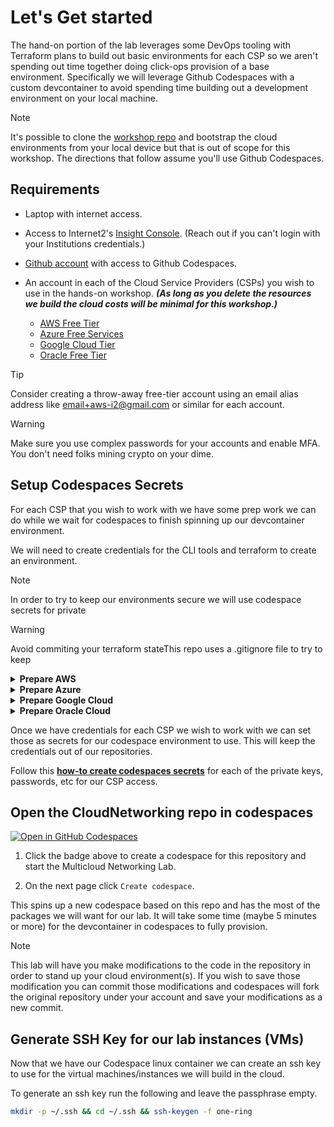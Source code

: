 # Let's Get started

The hand-on portion of the lab leverages some DevOps tooling with Terraform plans to build out basic environments for each CSP so we aren't spending out time together doing click-ops provision of a base environment. Specifically we will leverage Github Codespaces with a custom devcontainer to avoid spending time building out a development environment on your local machine.

> [!NOTE]
> It's possible to clone the [workshop repo](https://github.com/ipv6tech/CloudNetworking101) and bootstrap the cloud environments from your local device but that is out of scope for this workshop. The directions that follow assume you'll use Github Codespaces.

## Requirements

- Laptop with internet access.
- Access to Internet2's [Insight Console](https://console.internet2.edu/). (Reach out if you can't login with your Institutions credentials.)
- [Github account](https://github.com/) with access to Github Codespaces.
- An account in each of the Cloud Service Providers (CSPs) you wish to use in the hands-on workshop. **_(As long as you delete the resources we build the cloud costs will be minimal for this workshop.)_**

  - [AWS Free Tier](https://aws.amazon.com/free)
  - [Azure Free Services](https://azure.microsoft.com/en-us/pricing/free-services)
  - [Google Cloud Tier](https://cloud.google.com/free)
  - [Oracle Free Tier](https://www.oracle.com/cloud/free)

> [!TIP]
> Consider creating a throw-away free-tier account using an email alias address like <email+aws-i2@gmail.com> or similar for each account.

> [!WARNING]
> Make sure you use complex passwords for your accounts and enable MFA. You don't need folks mining crypto on your dime.



## Setup Codespaces Secrets

For each CSP that you wish to work with we have some prep work we can do while we wait for codespaces to finish spinning up our devcontainer environment.

We will need to create credentials for the CLI tools and terraform to create an environment.

> [!NOTE]
> In order to try to keep our environments secure we will use codespace secrets for private 

> [!WARNING]
> Avoid commiting your terraform stateThis repo uses a .gitignore file to try to keep 

<details>
<summary><b>Prepare AWS</b></summary>

1. Login to your AWS account
2. 

</details>

<details>
<summary><b>Prepare Azure</b></summary>

</details>

<details>
<summary><b>Prepare Google Cloud</b></summary>

</details>

<details>
<summary><b>Prepare Oracle Cloud</b></summary>

</details>

Once we have credentials for each CSP we wish to work with we can set those as secrets for our codespace environment to use. This will keep the credentials out of our repositories.

Follow this **[how-to create codespaces secrets](https://docs.github.com/en/codespaces/managing-codespaces-for-your-organization/managing-development-environment-secrets-for-your-repository-or-organization#adding-secrets-for-a-repository)** for each of the private keys, passwords, etc for our CSP access. 

## Open the CloudNetworking repo in codespaces

[![Open in GitHub Codespaces](https://github.com/codespaces/badge.svg)](https://codespaces.new/ipv6tech/CloudNetworking101)

1. Click the badge above to create a codespace for this repository and start the Multicloud Networking Lab.

2. On the next page click `Create codespace`.

This spins up a new codespace based on this repo and has the most of the packages we will want for our lab. It will take some time (maybe 5 minutes or more) for the devcontainer in codespaces to fully provision.

> [!NOTE]
> This lab will have you make modifications to the code in the repository in order to stand up your cloud environment(s). If you wish to save those modification you can commit those modifications and codespaces will fork the original repository under your account and save your modifications as a new commit.

## Generate SSH Key for our lab instances (VMs)

Now that we have our Codespace linux container we can create an ssh key to use for the virtual machines/instances we will build in the cloud.

To generate an ssh key run the following and leave the passphrase empty.

```bash
mkdir -p ~/.ssh && cd ~/.ssh && ssh-keygen -f one-ring
```

